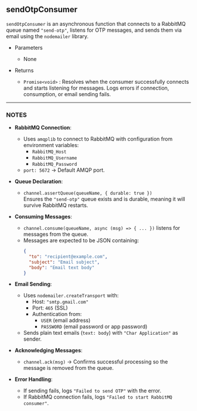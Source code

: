 ## sendOtpConsumer

`sendOtpConsumer` is an asynchronous function that connects to a RabbitMQ queue named `"send-otp"`, listens for OTP messages, and sends them via email using the `nodemailer` library.

- Parameters
  - None

- Returns
  - `Promise<void>` : Resolves when the consumer successfully connects and starts listening for messages. Logs errors if connection, consumption, or email sending fails.

---

### NOTES
- **RabbitMQ Connection**:
  - Uses `amqplib` to connect to RabbitMQ with configuration from environment variables:
    - `RabbitMQ_Host`
    - `RabbitMQ_Username`
    - `RabbitMQ_Password`
  - `port: 5672` → Default AMQP port.

- **Queue Declaration**:
  - `channel.assertQueue(queueName, { durable: true })`  
    Ensures the `"send-otp"` queue exists and is durable, meaning it will survive RabbitMQ restarts.

- **Consuming Messages**:
  - `channel.consume(queueName, async (msg) => { ... })` listens for messages from the queue.
  - Messages are expected to be JSON containing:
    ```json
    {
      "to": "recipient@example.com",
      "subject": "Email subject",
      "body": "Email text body"
    }
    ```

- **Email Sending**:
  - Uses `nodemailer.createTransport` with:
    - Host: `"smtp.gmail.com"`
    - Port: `465` (SSL)
    - Authentication from:
      - `USER` (email address)
      - `PASSWORD` (email password or app password)
  - Sends plain text emails (`text: body`) with `"Char Application"` as sender.

- **Acknowledging Messages**:
  - `channel.ack(msg)` → Confirms successful processing so the message is removed from the queue.

- **Error Handling**:
  - If sending fails, logs `"Failed to send OTP"` with the error.
  - If RabbitMQ connection fails, logs `"Failed to start RabbitMQ consumer"`.
